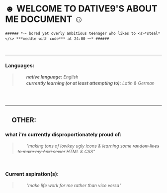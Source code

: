  # ☻ WELCOME TO DATIVE9'S ABOUT ME DOCUMENT ☺︎ #


    ###### *〜 bored yet overly ambitious teenager who likes to <s>*steal*</s> ***meddle with code*** at 24:00 〜* ######


<br>


<hr>

### **Languages:** ### 

> <i> 　　**native language:** English
<br> 　　**currently learning (or at least attempting to):** Latin & German </i>


<br>



<br>

<hr>

## 　OTHER: ##


### **what i'm currently disproportionately proud of:** ### 

> <i> 　　"making tons of lowkey ugly icons & learning some <s>random lines to make my Anki sexier</s> HTML & CSS" </i>


<br>


### **Current aspiration(s):** ### 

> <i> 　　"make life work for me rather than vice versa" </i>



<!---
dative9/dative9 is a ✨ special ✨ repository because its `README.md` (this file) appears on your GitHub profile.
You can click the Preview link to take a look at your changes.
--->
